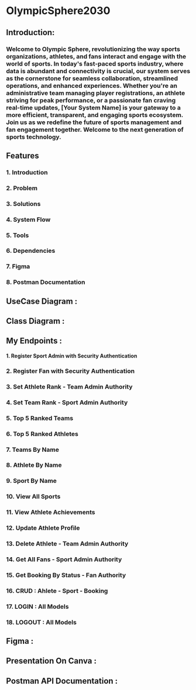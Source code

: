 # OlympicSphere2030




## Introduction:
### Welcome to Olympic Sphere, revolutionizing the way sports organizations, athletes, and fans interact and engage with the world of sports. In today's fast-paced sports industry, where data is abundant and connectivity is crucial, our system serves as the cornerstone for seamless collaboration, streamlined operations, and enhanced experiences. Whether you're an administrative team managing player registrations, an athlete striving for peak performance, or a passionate fan craving real-time updates, [Your System Name] is your gateway to a more efficient, transparent, and engaging sports ecosystem. Join us as we redefine the future of sports management and fan engagement together. Welcome to the next generation of sports technology.

## Features 
### 1. Introduction
### 2. Problem
### 3. Solutions
### 4. System Flow
### 5. Tools
### 6. Dependencies
### 7. Figma
### 8. Postman Documentation


## UseCase Diagram :


## Class Diagram :


## My Endpoints :
#### 1. Register Sport Admin with Security Authentication
### 2. Register Fan with Security Authentication
### 3. Set Athlete Rank - Team Admin Authority 
### 4. Set Team Rank - Sport Admin Authority 
### 5. Top 5 Ranked Teams 
### 6. Top 5 Ranked Athletes 
### 7. Teams By Name
### 8. Athlete By Name
### 9. Sport By Name
### 10. View All Sports
### 11. View Athlete Achievements 
### 12. Update Athlete Profile 
### 13. Delete Athlete - Team Admin Authority 
### 14. Get All Fans - Sport Admin Authority
### 15. Get Booking By Status - Fan Authority 
### 16. CRUD :  Ahlete - Sport - Booking
### 17. LOGIN : All Models
### 18. LOGOUT : All Models 



## Figma :
[Figma]: https://www.figma.com/file/qA7fTza1TpOeWhaJLeEsjy/Final-Project?type=design&node-id=0%3A1&mode=design&t=0zaa7BVqtRZSXR39-1

## Presentation On Canva :
[Presentation On Canva]: https://www.canva.com/design/DAGEnz3FEGQ/A2WrpXbRACOjNSHIh9JI_Q/edit?utm_content=DAGEnz3FEGQ&utm_campaign=designshare&utm_medium=link2&utm_source=sharebutton

## Postman API Documentation :
[Postman API Documentation]: https://documenter.getpostman.com/view/29329177/2sA3JKc2NP
